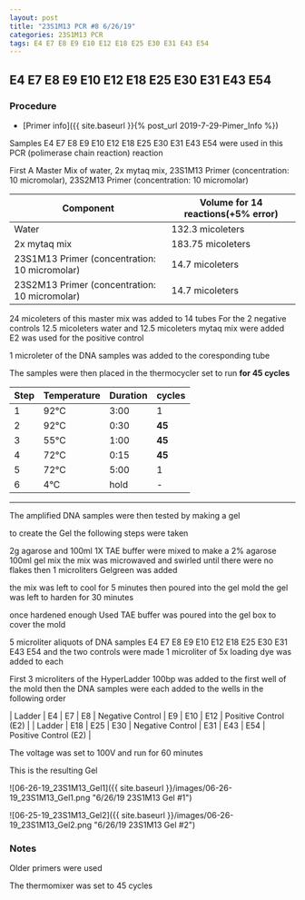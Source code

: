 ```yaml
---
layout: post
title: "23S1M13 PCR #8 6/26/19"
categories: 23S1M13 PCR
tags: E4 E7 E8 E9 E10 E12 E18 E25 E30 E31 E43 E54 
---
```


## E4 E7 E8 E9 E10 E12 E18 E25 E30 E31 E43 E54

### Procedure

- [Primer info]({{ site.baseurl }}{% post_url 2019-7-29-Pimer_Info %})

Samples E4 E7 E8 E9 E10 E12 E18 E25 E30 E31 E43 E54 were used in this PCR (polimerase chain reaction) reaction 

First A Master Mix of water, 2x mytaq mix, 23S1M13 Primer (concentration: 10 micromolar), 23S2M13 Primer (concentration: 10 micromolar)


|Component| Volume for 14 reactions(+5% error)|
|---------|---------------------------|
|Water| 132.3 micoleters|
|2x mytaq mix| 183.75 micoleters|
|23S1M13 Primer (concentration: 10 micromolar)| 14.7 micoleters|
|23S2M13 Primer (concentration: 10 micromolar)| 14.7 micoleters|

24 micoleters of this master mix was added to 14 tubes 
For the 2 negative controls 12.5 micoleters water and 12.5 micoleters mytaq mix were added
E2 was used for the positive control

1 microleter of the DNA samples was added to the coresponding tube

The samples were then placed in the thermocycler set to run **for 45 cycles**

|Step|Temperature|Duration|cycles|
|----|-------|--------|-------|
|1|92°C|3:00|1|
|2|92°C|0:30|**45**|
|3|55°C|1:00|**45**|
|4|72°C|0:15|**45**|
|5|72°C|5:00|1|
|6|4°C|hold|-|

___________

The amplified DNA samples were then tested by making a gel

to create the Gel the following steps were taken 

2g agarose and 100ml 1X TAE buffer were mixed to make a 2% agarose 100ml gel mix 
the mix was microwaved and swirled until there were no flakes 
then 1 microliters Gelgreen was added

the mix was left to cool for 5 minutes then poured into the gel mold
the gel was left to harden for 30 minutes 

once hardened enough Used TAE buffer was poured into the gel box to cover the mold

5 microliter aliquots of DNA samples  E4 E7 E8 E9 E10 E12 E18 E25 E30 E31 E43 E54 and the two controls were made 
1 microliter of 5x loading dye was added to each

First 3 microliters of the HyperLadder 100bp was added to the first well of the mold 
then the DNA samples were each added to the wells in the following order 

| Ladder | E4 | E7 | E8 | Negative Control | E9 | E10 | E12 | Positive Control (E2) |
| Ladder | E18 | E25 | E30 | Negative Control | E31 | E43 | E54 | Positive Control (E2) |

The voltage was set to 100V and run for 60 minutes


This is the resulting Gel

![06-26-19_23S1M13_Gel1]({{ site.baseurl }}/images/06-26-19_23S1M13_Gel1.png "6/26/19 23S1M13 Gel #1")

![06-25-19_23S1M13_Gel2]({{ site.baseurl }}/images/06-26-19_23S1M13_Gel2.png "6/26/19 23S1M13 Gel #2")


### Notes

Older primers were used 

The thermomixer was set to 45 cycles 